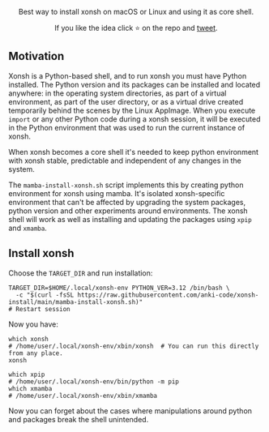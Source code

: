 <p align="center">
Best way to install xonsh on macOS or Linux and using it as core shell.
</p>

<p align="center">  
If you like the idea click ⭐ on the repo and <a href="https://twitter.com/intent/tweet?text=Nice%20xontrib%20for%20the%20xonsh%20shell!&url=https://github.com/anki-code/xonsh-install" target="_blank">tweet</a>.
</p>

## Motivation

Xonsh is a Python-based shell, and to run xonsh you must have Python installed. The Python version and its packages can be installed and located anywhere: in the operating system directories, as part of a virtual environment, as part of the user directory, or as a virtual drive created temporarily behind the scenes by the Linux AppImage. When you execute `import` or any other Python code during a xonsh session, it will be executed in the Python environment that was used to run the current instance of xonsh.

When xonsh becomes a core shell it's needed to keep python environment with xonsh stable, predictable and independent of any changes in the system.

The `mamba-install-xonsh.sh` script implements this by creating python environment for xonsh using mamba. It's isolated xonsh-specific environment that can't be affected by upgrading the system packages, python version and other experiments around environments. The xonsh shell will work as well as installing and updating the packages using `xpip` and `xmamba`.

## Install xonsh

Choose the `TARGET_DIR` and run installation:

```xsh
TARGET_DIR=$HOME/.local/xonsh-env PYTHON_VER=3.12 /bin/bash \
  -c "$(curl -fsSL https://raw.githubusercontent.com/anki-code/xonsh-install/main/mamba-install-xonsh.sh)"
# Restart session
```
Now you have:
```
which xonsh
# /home/user/.local/xonsh-env/xbin/xonsh  # You can run this directly from any place.
xonsh

which xpip
# /home/user/.local/xonsh-env/bin/python -m pip
which xmamba
# /home/user/.local/xonsh-env/xbin/xmamba
```
Now you can forget about the cases where manipulations around python and packages break the shell unintended.

